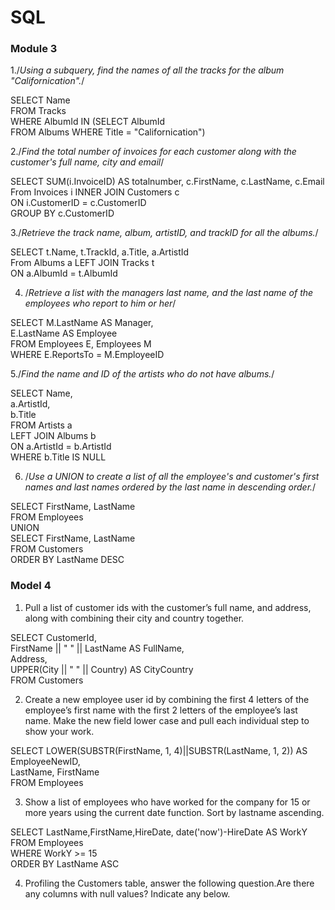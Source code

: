 # SQL
### Module 3


1./*Using a subquery, find the names of all the tracks for the album "Californication".*/


SELECT Name  
FROM Tracks  
WHERE AlbumId IN (SELECT AlbumId   
                  FROM Albums
               WHERE Title = "Californication")
               
 2./*Find the total number of invoices for each customer along with the customer's full name, city and email*/
 

SELECT SUM(i.InvoiceID) AS totalnumber, c.FirstName, c.LastName, c.Email  
From Invoices i INNER JOIN Customers c  
ON i.CustomerID =  c.CustomerID   
GROUP BY c.CustomerID 


3./*Retrieve the track name, album, artistID, and trackID for all the albums.*/


SELECT t.Name, t.TrackId, a.Title, a.ArtistId  
From Albums a LEFT JOIN Tracks t  
ON a.AlbumId =  t.AlbumId 


4. /*Retrieve a list with the managers last name, and the last name of the employees who report to him or her*/


SELECT M.LastName AS Manager,  
       E.LastName AS Employee  
       FROM Employees E, Employees M   
       WHERE E.ReportsTo = M.EmployeeID



5./*Find the name and ID of the artists who do not have albums.*/


SELECT Name,  
       a.ArtistId,  
       b.Title  
FROM Artists a  
LEFT JOIN Albums b  
ON a.ArtistId = b.ArtistId  
WHERE b.Title IS NULL


6. /*Use a UNION to create a list of all the employee's and customer's first names and last names ordered by the last name in descending order.*/


SELECT FirstName, LastName   
FROM Employees  
  UNION  
  SELECT FirstName, LastName   
  FROM Customers  
  ORDER BY LastName DESC

### Model 4

1. Pull a list of customer ids with the customer’s full name, and address, along with combining their city and country together.  
  
  SELECT CustomerId,  
         FirstName || " " || LastName AS FullName,  
         Address,  
         UPPER(City || " " || Country) AS CityCountry  
         FROM Customers  
           
2. Create a new employee user id by combining the first 4 letters of the employee’s first name with the first 2 letters of the employee’s last name. Make the new field lower case and pull each individual step to show your work.  
  
  SELECT LOWER(SUBSTR(FirstName, 1, 4)||SUBSTR(LastName, 1, 2)) AS EmployeeNewID,  
         LastName, FirstName  
         FROM Employees  
         
         
 3. Show a list of employees who have worked for the company for 15 or more years using the current date function. Sort by lastname ascending.  
 
SELECT LastName,FirstName,HireDate, date('now')-HireDate AS WorkY  
FROM Employees  
WHERE WorkY >= 15  
ORDER BY LastName ASC  

4. Profiling the Customers table, answer the following question.Are there any columns with null values? Indicate any below. 
 




